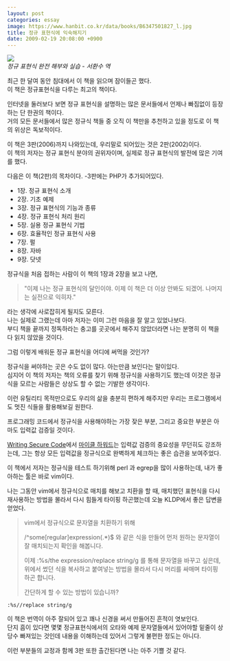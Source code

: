 ```yaml
---
layout: post
categories: essay
image: https://www.hanbit.co.kr/data/books/B6347501827_l.jpg
title: 정규 표현식에 익숙해지기
date: 2009-02-19 20:08:00 +0900
---
```


![](https://www.hanbit.co.kr/data/books/B6347501827_l.jpg)  
*정규 표현식 완전 해부와 실습 - 서환수 역*

최근 한 달여 동안 침대에서 이 책을 읽으며 잠이들곤 했다.  
이 책은 정규표현식을 다루는 최고의 책이다.

인터넷을 둘러보다 보면 정규 표현식을 설명하는 많은 문서들에서 언제나 빠짐없이 등장하는 단 한권의 책이다.  
거의 모든 문서들에서 많은 정규식 책들 중 오직 이 책만을 추천하고 있을 정도로 이 책의 위상은 독보적이다.

이 책은 3판(2006)까지 나와있는데, 우리말로 되어있는 것은 2판(2002)이다.  
이 책의 저자는 정규 표현식 분야의 권위자이며, 실제로 정규 표현식의 발전에 많은 기여를 했다.

다음은 이 책(2판)의 목차이다. -3판에는 PHP가 추가되어있다.

* 1장. 정규 표현식 소개
* 2장. 기초 예제
* 3장. 정규 표현식의 기능과 종류
* 4장. 정규 표현식 처리 원리
* 5장. 실용 정규 표현식 기법
* 6장. 효율적인 정규 표현식 사용
* 7장. 펄
* 8장. 자바
* 9장. 닷넷

정규식을 처음 접하는 사람이 이 책의 1장과 2장을 보고 나면,
> "이제 나는 정규 표현식의 달인이야. 이제 이 책은 더 이상 안봐도 되겠어. 나머지는 실전으로 익히자."  

라는 생각에 사로잡히게 될지도 모른다.  
나는 실제로 그랬는데 아마 저자는 이미 그런 마음을 잘 알고 있었나보다.  
부디 책을 끝까지 정독하라는 충고를 곳곳에서 해주지 않았더라면 나는 분명히 이 책을 다 읽지 않았을 것이다.

그럼 이렇게 배워둔 정규 표현식을 어디에 써먹을 것인가?

정규식을 써야하는 곳은 수도 없이 많다. 아는만큼 보인다는 말이있다.  
심지어 이 책의 저자는 책의 오류를 찾기 위해 정규식을 사용하기도 했는데 이것은 정규식을 모르는 사람들은 상상도 할 수 없는 기발한 생각이다.

이런 유틸리티 목적만으로도 우리의 삶을 충분히 편하게 해주지만 우리는 프로그램에서도 멋진 식들을 활용해보길 원한다.

프로그래밍 코드에서 정규식을 사용해야하는 가장 잦은 부분, 그리고 중요한 부분은 아마도 입력값 검증일 것이다.

[Writing Secure Code](https://www.benjaminlog.com/41)에서 [마이클 하워드](https://docs.microsoft.com/en-us/archive/blogs/michael_howard/)는 입력값 검증의 중요성을 무던히도 강조하는데,
그는 항상 모든 입력값을 정규식으로 완벽하게 체크하는 좋은 습관을 보여주었다.

이 책에서 저자는 정규식을 테스트 하기위해 perl 과 egrep을 많이 사용하는데,
내가 좋아하는 툴은 바로 vim이다.

나는 그동안 vim에서 정규식으로 매치를 해보고 치환을 할 때, 매치했던 표현식을 다시 재사용하는 방법을 몰라서 다시 힘들게 타이핑 하곤했는데 오늘 KLDP에서 좋은 답변을 얻었다.

> vim에서 정규식으로 문자열을 치환하기 위해
>
> /^some[regular]expression(.*)$ 와 같은 식을 만들어 먼저 원하는 문자열이 잘 매치되는지 확인을 해봅니다.
>
> 이제 :%s/the expression/replace string/g 를 통해 문자열을 바꾸고 싶은데,
> 위에서 썼던 식을 복사하고 붙여넣는 방법을 몰라서 다시 머리를 싸매며 타이핑하곤 합니다.
>
> 간단하게 할 수 있는 방법이 있습니까?

```vim
:%s//replace string/g
```

이 책은 번역이 아주 잘되어 있고 꽤나 신경을 써서 만들어진 흔적이 엿보인다.  
단지 흠이 있다면 몇몇 정규표현식에서의 오타와 예제 문자열들에서 있어야할 밑줄이 상당수 빠져있는 것인데 내용을 이해하는데 있어서 그렇게 불편한 정도는 아니다.

이런 부분들의 교정과 함께 3판 또한 출간된다면 나는 아주 기쁠 것 같다.